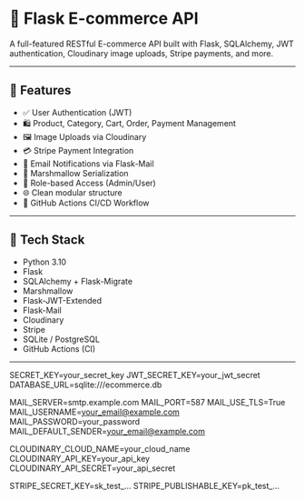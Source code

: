 # 🛒 Flask E-commerce API

A full-featured RESTful E-commerce API built with Flask, SQLAlchemy, JWT authentication, Cloudinary image uploads, Stripe payments, and more.

---

## 🚀 Features

- ✅ User Authentication (JWT)
- 🛍️ Product, Category, Cart, Order, Payment Management
- 🖼️ Image Uploads via Cloudinary
- 💳 Stripe Payment Integration
- 📧 Email Notifications via Flask-Mail
- 🧾 Marshmallow Serialization
- 🔐 Role-based Access (Admin/User)
- 🌐 Clean modular structure
- 🔄 GitHub Actions CI/CD Workflow

---

## 🧠 Tech Stack

- Python 3.10
- Flask
- SQLAlchemy + Flask-Migrate
- Marshmallow
- Flask-JWT-Extended
- Flask-Mail
- Cloudinary
- Stripe
- SQLite / PostgreSQL
- GitHub Actions (CI)

---

SECRET_KEY=your_secret_key
JWT_SECRET_KEY=your_jwt_secret
DATABASE_URL=sqlite:///ecommerce.db

MAIL_SERVER=smtp.example.com
MAIL_PORT=587
MAIL_USE_TLS=True
MAIL_USERNAME=your_email@example.com
MAIL_PASSWORD=your_password
MAIL_DEFAULT_SENDER=your_email@example.com

CLOUDINARY_CLOUD_NAME=your_cloud_name
CLOUDINARY_API_KEY=your_api_key
CLOUDINARY_API_SECRET=your_api_secret

STRIPE_SECRET_KEY=sk_test_...
STRIPE_PUBLISHABLE_KEY=pk_test_...


